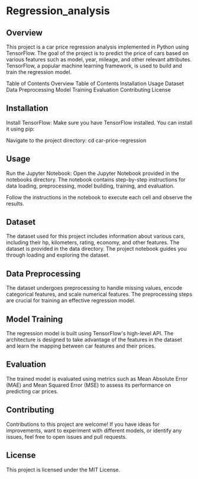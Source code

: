 # Regression_analysis

## Overview
This project is a car price regression analysis implemented in Python using TensorFlow. The goal of the project is to predict the price of cars based on various features such as model, year, mileage, and other relevant attributes. TensorFlow, a popular machine learning framework, is used to build and train the regression model.

Table of Contents
Overview
Table of Contents
Installation
Usage
Dataset
Data Preprocessing
Model Training
Evaluation
Contributing
License

## Installation
Install TensorFlow: Make sure you have TensorFlow installed. You can install it using pip:

Navigate to the project directory: cd car-price-regression

## Usage
Run the Jupyter Notebook: Open the Jupyter Notebook provided in the notebooks directory. The notebook contains step-by-step instructions for data loading, preprocessing, model building, training, and evaluation.

Follow the instructions in the notebook to execute each cell and observe the results.

## Dataset
The dataset used for this project includes information about various cars, including their hp, kilometers, rating, economy, and other features. The dataset is provided in the data directory. The project notebook guides you through loading and exploring the dataset.

## Data Preprocessing
The dataset undergoes preprocessing to handle missing values, encode categorical features, and scale numerical features. The preprocessing steps are crucial for training an effective regression model.

## Model Training
The regression model is built using TensorFlow's high-level API. The architecture is designed to take advantage of the features in the dataset and learn the mapping between car features and their prices.

## Evaluation
The trained model is evaluated using metrics such as Mean Absolute Error (MAE) and Mean Squared Error (MSE) to assess its performance on predicting car prices.

## Contributing
Contributions to this project are welcome! If you have ideas for improvements, want to experiment with different models, or identify any issues, feel free to open issues and pull requests.

## License
This project is licensed under the MIT License.
